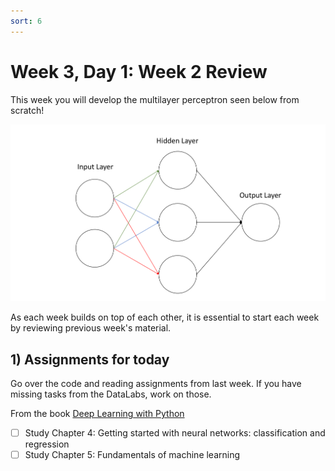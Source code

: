 ```yaml
---
sort: 6
---
```


# Week 3, Day 1: Week 2 Review

This week you will develop the multilayer perceptron seen below from scratch!

<img src="./images/Figure1.png" width="800">

As each week builds on top of each other, it is essential to start each week by reviewing previous week's material.

## 1) Assignments for today

Go over the code and reading assignments from last week. If you have missing tasks from the DataLabs, work on those.

From the book [Deep Learning with Python](https://www.manning.com/books/deep-learning-with-python-second-edition)
- [ ] Study Chapter 4: Getting started with neural networks: classification and regression
- [ ] Study Chapter 5: Fundamentals of machine learning

